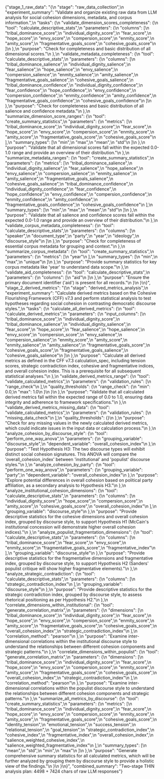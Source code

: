{"stage_1_raw_data": "{\n  \"stage\": \"raw_data_collection\",\n  \"experiment_summary\": \"Validate and organize existing raw data from LLM analysis for social cohesion dimensions, metadata, and corpus information.\",\n  \"tasks\": {\n    \"validate_dimension_scores_completeness\": {\n      \"tool\": \"calculate_descriptive_stats\",\n      \"parameters\": {\n        \"columns\": [\n          \"tribal_dominance_score\",\n          \"individual_dignity_score\",\n          \"fear_score\",\n          \"hope_score\",\n          \"envy_score\",\n          \"compersion_score\",\n          \"enmity_score\",\n          \"amity_score\",\n          \"fragmentative_goals_score\",\n          \"cohesive_goals_score\"\n        ]\n      },\n      \"purpose\": \"Check for completeness and basic distribution of all dimensional scores.\"\n    },\n    \"validate_metadata_completeness\": {\n      \"tool\": \"calculate_descriptive_stats\",\n      \"parameters\": {\n        \"columns\": [\n          \"tribal_dominance_salience\",\n          \"individual_dignity_salience\",\n          \"fear_salience\",\n          \"hope_salience\",\n          \"envy_salience\",\n          \"compersion_salience\",\n          \"enmity_salience\",\n          \"amity_salience\",\n          \"fragmentative_goals_salience\",\n          \"cohesive_goals_salience\",\n          \"tribal_dominance_confidence\",\n          \"individual_dignity_confidence\",\n          \"fear_confidence\",\n          \"hope_confidence\",\n          \"envy_confidence\",\n          \"compersion_confidence\",\n          \"enmity_confidence\",\n          \"amity_confidence\",\n          \"fragmentative_goals_confidence\",\n          \"cohesive_goals_confidence\"\n        ]\n      },\n      \"purpose\": \"Check for completeness and basic distribution of all salience and confidence metadata.\"\n    },\n    \"summarize_dimension_score_ranges\": {\n      \"tool\": \"create_summary_statistics\",\n      \"parameters\": {\n        \"metrics\": [\n          \"tribal_dominance_score\",\n          \"individual_dignity_score\",\n          \"fear_score\",\n          \"hope_score\",\n          \"envy_score\",\n          \"compersion_score\",\n          \"enmity_score\",\n          \"amity_score\",\n          \"fragmentative_goals_score\",\n          \"cohesive_goals_score\"\n        ],\n        \"summary_types\": [\n          \"min\",\n          \"max\",\n          \"mean\",\n          \"std\"\n        ]\n      },\n      \"purpose\": \"Validate that all dimensional scores fall within the expected 0.0-1.0 range and provide an overview of their distribution.\"\n    },\n    \"summarize_metadata_ranges\": {\n      \"tool\": \"create_summary_statistics\",\n      \"parameters\": {\n        \"metrics\": [\n          \"tribal_dominance_salience\",\n          \"individual_dignity_salience\",\n          \"fear_salience\",\n          \"hope_salience\",\n          \"envy_salience\",\n          \"compersion_salience\",\n          \"enmity_salience\",\n          \"amity_salience\",\n          \"fragmentative_goals_salience\",\n          \"cohesive_goals_salience\",\n          \"tribal_dominance_confidence\",\n          \"individual_dignity_confidence\",\n          \"fear_confidence\",\n          \"hope_confidence\",\n          \"envy_confidence\",\n          \"compersion_confidence\",\n          \"enmity_confidence\",\n          \"amity_confidence\",\n          \"fragmentative_goals_confidence\",\n          \"cohesive_goals_confidence\"\n        ],\n        \"summary_types\": [\n          \"min\",\n          \"max\",\n          \"mean\",\n          \"std\"\n        ]\n      },\n      \"purpose\": \"Validate that all salience and confidence scores fall within the expected 0.0-1.0 range and provide an overview of their distribution.\"\n    },\n    \"validate_corpus_metadata_completeness\": {\n      \"tool\": \"calculate_descriptive_stats\",\n      \"parameters\": {\n        \"columns\": [\n          \"speaker\",\n          \"document_type\",\n          \"party\",\n          \"year\",\n          \"ideology\",\n          \"discourse_style\"\n        ]\n      },\n      \"purpose\": \"Check for completeness of essential corpus metadata for grouping and context.\"\n    },\n    \"summarize_corpus_metadata\": {\n      \"tool\": \"create_summary_statistics\",\n      \"parameters\": {\n        \"metrics\": [\n          \"year\"\n        ],\n        \"summary_types\": [\n          \"min\",\n          \"max\",\n          \"unique\"\n        ]\n      },\n      \"purpose\": \"Provide summary statistics for key corpus metadata like 'year' to understand data scope.\"\n    },\n    \"validate_aid_completeness\": {\n      \"tool\": \"calculate_descriptive_stats\",\n      \"parameters\": {\n        \"columns\": [\n          \"aid\"\n        ]\n      },\n      \"purpose\": \"Ensure the primary document identifier ('aid') is present for all records.\"\n    }\n  }\n}", "stage_2_derived_metrics": "{\n  \"stage\": \"derived_metrics_analysis\",\n  \"experiment_summary\": \"Calculate derived metrics based on the Cohesive Flourishing Framework (CFF) v7.3 and perform statistical analysis to test hypotheses regarding social cohesion in contrasting democratic discourse styles.\",\n  \"tasks\": {\n    \"calculate_all_derived_metrics\": {\n      \"tool\": \"calculate_derived_metrics\",\n      \"parameters\": {\n        \"input_columns\": [\n          \"tribal_dominance_score\",\n          \"individual_dignity_score\",\n          \"tribal_dominance_salience\",\n          \"individual_dignity_salience\",\n          \"fear_score\",\n          \"hope_score\",\n          \"fear_salience\",\n          \"hope_salience\",\n          \"envy_score\",\n          \"compersion_score\",\n          \"envy_salience\",\n          \"compersion_salience\",\n          \"enmity_score\",\n          \"amity_score\",\n          \"enmity_salience\",\n          \"amity_salience\",\n          \"fragmentative_goals_score\",\n          \"cohesive_goals_score\",\n          \"fragmentative_goals_salience\",\n          \"cohesive_goals_salience\"\n        ]\n      },\n      \"purpose\": \"Calculate all derived metrics as defined in the CFF v7.3 calculation_spec, including tension scores, strategic contradiction index, cohesive and fragmentative indices, and overall cohesion index. This is a prerequisite for all subsequent statistical analyses.\"\n    },\n    \"validate_derived_metrics_range\": {\n      \"tool\": \"validate_calculated_metrics\",\n      \"parameters\": {\n        \"validation_rules\": [\n          \"range_check\"\n        ],\n        \"quality_thresholds\": {\n          \"range_check\": {\n            \"min\": 0.0,\n            \"max\": 1.0\n          }\n        }\n      },\n      \"purpose\": \"Validate that all calculated derived metrics fall within the expected range of 0.0 to 1.0, ensuring data integrity and adherence to framework specifications.\"\n    },\n    \"validate_derived_metrics_missing_data\": {\n      \"tool\": \"validate_calculated_metrics\",\n      \"parameters\": {\n        \"validation_rules\": [\n          \"missing_data_check\"\n        ],\n        \"quality_thresholds\": {}\n      },\n      \"purpose\": \"Check for any missing values in the newly calculated derived metrics, which could indicate issues in the input data or calculation process.\"\n    },\n    \"analyze_cohesion_by_discourse_style\": {\n      \"tool\": \"perform_one_way_anova\",\n      \"parameters\": {\n        \"grouping_variable\": \"discourse_style\",\n        \"dependent_variable\": \"overall_cohesion_index\"\n      },\n      \"purpose\": \"Test Hypothesis H3: The two discourse types will exhibit distinct social cohesion signatures. This ANOVA will compare the 'overall_cohesion_index' between 'institutional' and 'populist' discourse styles.\"\n    },\n    \"analyze_cohesion_by_party\": {\n      \"tool\": \"perform_one_way_anova\",\n      \"parameters\": {\n        \"grouping_variable\": \"party\",\n        \"dependent_variable\": \"overall_cohesion_index\"\n      },\n      \"purpose\": \"Explore potential differences in overall cohesion based on political party affiliation, as a secondary analysis to Hypothesis H3.\"\n    },\n    \"analyze_institutional_cohesion_dimensions\": {\n      \"tool\": \"calculate_descriptive_stats\",\n      \"parameters\": {\n        \"columns\": [\n          \"individual_dignity_score\",\n          \"hope_score\",\n          \"compersion_score\",\n          \"amity_score\",\n          \"cohesive_goals_score\",\n          \"overall_cohesion_index\"\n        ],\n        \"grouping_variable\": \"discourse_style\"\n      },\n      \"purpose\": \"Provide descriptive statistics for the cohesive dimensions and overall cohesion index, grouped by discourse style, to support Hypothesis H1 (McCain's institutional concession will demonstrate higher overall cohesion indices).\"\n    },\n    \"analyze_populist_fragmentation_dimensions\": {\n      \"tool\": \"calculate_descriptive_stats\",\n      \"parameters\": {\n        \"columns\": [\n          \"tribal_dominance_score\",\n          \"fear_score\",\n          \"envy_score\",\n          \"enmity_score\",\n          \"fragmentative_goals_score\",\n          \"fragmentative_index\"\n        ],\n        \"grouping_variable\": \"discourse_style\"\n      },\n      \"purpose\": \"Provide descriptive statistics for the fragmentative dimensions and fragmentative index, grouped by discourse style, to support Hypothesis H2 (Sanders' populist critique will show higher fragmentative elements).\"\n    },\n    \"analyze_strategic_contradiction\": {\n      \"tool\": \"calculate_descriptive_stats\",\n      \"parameters\": {\n        \"columns\": [\n          \"strategic_contradiction_index\"\n        ],\n        \"grouping_variable\": \"discourse_style\"\n      },\n      \"purpose\": \"Provide descriptive statistics for the strategic contradiction index, grouped by discourse style, to assess rhetorical positioning as per Hypothesis H2.\"\n    },\n    \"correlate_dimensions_within_institutional\": {\n      \"tool\": \"generate_correlation_matrix\",\n      \"parameters\": {\n        \"dimensions\": [\n          \"tribal_dominance_score\",\n          \"individual_dignity_score\",\n          \"fear_score\",\n          \"hope_score\",\n          \"envy_score\",\n          \"compersion_score\",\n          \"enmity_score\",\n          \"amity_score\",\n          \"fragmentative_goals_score\",\n          \"cohesive_goals_score\",\n          \"overall_cohesion_index\",\n          \"strategic_contradiction_index\"\n        ],\n        \"correlation_method\": \"pearson\"\n      },\n      \"purpose\": \"Examine inter-dimensional correlations within the institutional discourse style to understand the relationships between different cohesion components and strategic patterns.\"\n    },\n    \"correlate_dimensions_within_populist\": {\n      \"tool\": \"generate_correlation_matrix\",\n      \"parameters\": {\n        \"dimensions\": [\n          \"tribal_dominance_score\",\n          \"individual_dignity_score\",\n          \"fear_score\",\n          \"hope_score\",\n          \"envy_score\",\n          \"compersion_score\",\n          \"enmity_score\",\n          \"amity_score\",\n          \"fragmentative_goals_score\",\n          \"cohesive_goals_score\",\n          \"overall_cohesion_index\",\n          \"strategic_contradiction_index\"\n        ],\n        \"correlation_method\": \"pearson\"\n      },\n      \"purpose\": \"Examine inter-dimensional correlations within the populist discourse style to understand the relationships between different cohesion components and strategic patterns.\"\n    },\n    \"summarize_all_metrics_by_discourse\": {\n      \"tool\": \"create_summary_statistics\",\n      \"parameters\": {\n        \"metrics\": [\n          \"tribal_dominance_score\",\n          \"individual_dignity_score\",\n          \"fear_score\",\n          \"hope_score\",\n          \"envy_score\",\n          \"compersion_score\",\n          \"enmity_score\",\n          \"amity_score\",\n          \"fragmentative_goals_score\",\n          \"cohesive_goals_score\",\n          \"identity_tension\",\n          \"emotional_tension\",\n          \"success_tension\",\n          \"relational_tension\",\n          \"goal_tension\",\n          \"strategic_contradiction_index\",\n          \"cohesive_index\",\n          \"fragmentative_index\",\n          \"overall_cohesion_index\",\n          \"salience_weighted_cohesive_index\",\n          \"salience_weighted_fragmentative_index\"\n        ],\n        \"summary_types\": [\n          \"mean\",\n          \"std\",\n          \"min\",\n          \"max\"\n        ]\n      },\n      \"purpose\": \"Generate comprehensive summary statistics for all calculated metrics, which will be further analyzed by grouping them by discourse style to provide a holistic view of the findings.\"\n    }\n  }\n}", "combined_summary": "Two-stage THIN analysis plan: 4498 + 7424 chars of raw LLM responses"}